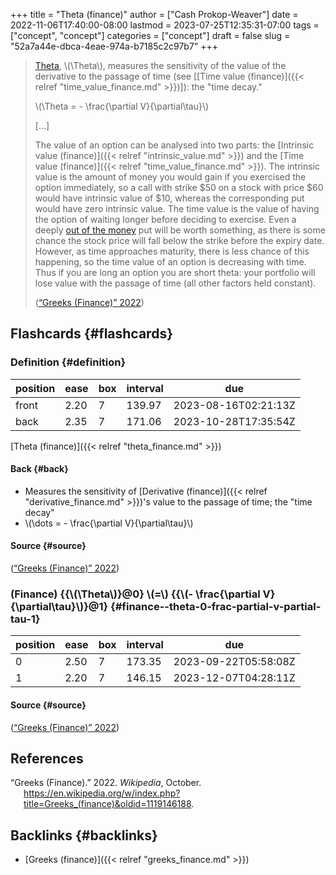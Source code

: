 +++
title = "Theta (finance)"
author = ["Cash Prokop-Weaver"]
date = 2022-11-06T17:40:00-08:00
lastmod = 2023-07-25T12:35:31-07:00
tags = ["concept", "concept"]
categories = ["concept"]
draft = false
slug = "52a7a44e-dbca-4eae-974a-b7185c2c97b7"
+++

> [Theta](https://en.wikipedia.org/wiki/Theta_(letter)), \\(\Theta\\), measures the sensitivity of the value of the derivative to the passage of time (see [[Time value (finance)]({{< relref "time_value_finance.md" >}})]): the "time decay."
>
> \\(\Theta = - \frac{\partial V}{\partial\tau}\\)
>
> [...]
>
> The value of an option can be analysed into two parts: the [Intrinsic value (finance)]({{< relref "intrinsic_value.md" >}}) and the [Time value (finance)]({{< relref "time_value_finance.md" >}}). The intrinsic value is the amount of money you would gain if you exercised the option immediately, so a call with strike $50 on a stock with price $60 would have intrinsic value of $10, whereas the corresponding put would have zero intrinsic value. The time value is the value of having the option of waiting longer before deciding to exercise. Even a deeply [out of the money](https://en.wikipedia.org/wiki/Out_of_the_money) put will be worth something, as there is some chance the stock price will fall below the strike before the expiry date. However, as time approaches maturity, there is less chance of this happening, so the time value of an option is decreasing with time. Thus if you are long an option you are short theta: your portfolio will lose value with the passage of time (all other factors held constant).
>
> (<a href="#citeproc_bib_item_1">“Greeks (Finance)” 2022</a>)


## Flashcards {#flashcards}


### Definition {#definition}

| position | ease | box | interval | due                  |
|----------|------|-----|----------|----------------------|
| front    | 2.20 | 7   | 139.97   | 2023-08-16T02:21:13Z |
| back     | 2.35 | 7   | 171.06   | 2023-10-28T17:35:54Z |

[Theta (finance)]({{< relref "theta_finance.md" >}})


#### Back {#back}

-   Measures the sensitivity of [Derivative (finance)]({{< relref "derivative_finance.md" >}})'s value to the passage of time; the "time decay"
-   \\(\dots = - \frac{\partial V}{\partial\tau}\\)


#### Source {#source}

(<a href="#citeproc_bib_item_1">“Greeks (Finance)” 2022</a>)


### (Finance) {{\\(\Theta\\)}@0} \\(=\\) {{\\(- \frac{\partial V}{\partial\tau}\\)}@1} {#finance--theta-0-frac-partial-v-partial-tau-1}

| position | ease | box | interval | due                  |
|----------|------|-----|----------|----------------------|
| 0        | 2.50 | 7   | 173.35   | 2023-09-22T05:58:08Z |
| 1        | 2.20 | 7   | 146.15   | 2023-12-07T04:28:11Z |


#### Source {#source}

(<a href="#citeproc_bib_item_1">“Greeks (Finance)” 2022</a>)

## References

<style>.csl-entry{text-indent: -1.5em; margin-left: 1.5em;}</style><div class="csl-bib-body">
  <div class="csl-entry"><a id="citeproc_bib_item_1"></a>“Greeks (Finance).” 2022. <i>Wikipedia</i>, October. <a href="https://en.wikipedia.org/w/index.php?title=Greeks_(finance)&oldid=1119146188">https://en.wikipedia.org/w/index.php?title=Greeks_(finance)&#38;oldid=1119146188</a>.</div>
</div>


## Backlinks {#backlinks}

-   [Greeks (finance)]({{< relref "greeks_finance.md" >}})
